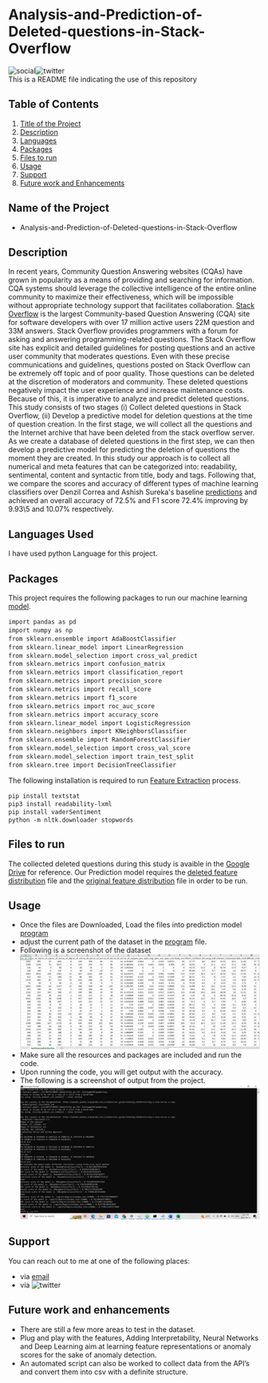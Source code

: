 
# Analysis-and-Prediction-of-Deleted-questions-in-Stack-Overflow

![social](https://img.shields.io/github/followers/Maheshmuddunuru?style=social)![twitter](https://img.shields.io/twitter/follow/MaheshK71025493?style=social)
<br/>
This is a README file indicating the use of this repository

## Table of Contents

1. [Title of the Project](#Name-of-the-Project)
2. [Description](#Description)
3. [Languages](#Languages-Used)
4. [Packages](Packages)
5. [Files to run](#Files-to-run)
6. [Usage](#Usage)
7. [Support](#Support)
8. [Future work and Enhancements](#Future-work-and-Enhancements)

## Name of the Project

- Analysis-and-Prediction-of-Deleted-questions-in-Stack-Overflow

## Description
In recent years, Community Question Answering websites (CQAs) 
have grown in popularity as a means of providing and searching 
for information. CQA systems should leverage the collective 
intelligence of the entire online community to maximize their 
effectiveness, which will be impossible without appropriate 
technology support that facilitates collaboration. [Stack Overflow](https://stackoverflow.com/) 
is the largest Community-based Question Answering (CQA) site 
for software developers with over 17 million active users 22M 
question and 33M answers. Stack Overflow provides 
programmers with a forum for asking and answering 
programming-related questions. The Stack Overflow site has
explicit and detailed guidelines for posting questions and an active 
user community that moderates questions. Even with these precise 
communications and guidelines, questions posted on Stack 
Overflow can be extremely off topic and of poor quality. Those 
questions can be deleted at the discretion of moderators and 
community. These deleted questions negatively impact the user 
experience and increase maintenance costs. Because of this, it is 
imperative to analyze and predict deleted questions.
This study consists of two stages (i) Collect deleted questions in 
Stack Overflow, (ii) Develop a predictive model for deletion 
questions at the time of question creation. In the first stage, we 
will collect all the questions and the Internet archive that have been deleted from the stack overflow server. As we create a database of deleted 
questions in the first step, we can then develop a predictive model 
for predicting the deletion of questions the moment they are 
created. In this study our approach is to collect all numerical and meta features that can be categorized into: readability, sentimental, content and syntactic from title, body and tags. Following that, we compare the scores and accuracy of different types of machine learning classifiers over Denzil Correa and Ashish Sureka's baseline [predictions](https://dl.acm.org/doi/10.1145/2566486.2568036) and achieved an overall accuracy of 72.5\% and F1 score 72.4\% improving by 9.93\5 and 10.07\% respectively.

## Languages Used

I have used python Language for this project.

## Packages
This project requires the following packages to run our machine learning [model](https://github.com/Maheshmuddunuru/Analysis-and-Prediction-of-Deleted-questions-in-Stack-Overflow/blob/main/model.py).
```bash 
import pandas as pd
import numpy as np
from sklearn.ensemble import AdaBoostClassifier
from sklearn.linear_model import LinearRegression
from sklearn.model_selection import cross_val_predict
from sklearn.metrics import confusion_matrix
from sklearn.metrics import classification_report
from sklearn.metrics import precision_score
from sklearn.metrics import recall_score
from sklearn.metrics import f1_score
from sklearn.metrics import roc_auc_score
from sklearn.metrics import accuracy_score
from sklearn.linear_model import LogisticRegression
from sklearn.neighbors import KNeighborsClassifier
from sklearn.ensemble import RandomForestClassifier
from sklearn.model_selection import cross_val_score
from sklearn.model_selection import train_test_split
from sklearn.tree import DecisionTreeClassifier 
```
The following installation is required to run [Feature Extraction](https://github.com/Maheshmuddunuru/Analysis-and-Prediction-of-Deleted-questions-in-Stack-Overflow/blob/main/delquestioncollection.py) process.
```
pip install textstat
pip3 install readability-lxml
pip install vaderSentiment
python -m nltk.downloader stopwords
```
## Files to run
The collected deleted questions during this study is avaible in the [Google Drive](https://drive.google.com/file/d/1h4eR00gZIGZhmGd5UZKdueArwUQro1b7/view?usp=sharing) for reference. Our Prediction model requires the [deleted feature distribution](https://drive.google.com/file/d/1pT2G0IOFwKq50wdja5LLxMa--81XhQkC/view?usp=sharing) file and the [original feature distribution](https://drive.google.com/file/d/1BA8UG5s33o7Gxe0FCtNpMcaJG5gFNK3j/view?usp=sharing) file in order to be run. 

## Usage
- Once the files are Downloaded, Load the files into prediction model [program](https://github.com/Maheshmuddunuru/Analysis-and-Prediction-of-Deleted-questions-in-Stack-Overflow/blob/main/model.py)
- adjust the current path of the dataset in the [program](https://github.com/Maheshmuddunuru/Analysis-and-Prediction-of-Deleted-questions-in-Stack-Overflow/blob/main/model.py) file.
- Following is a screenshot of the dataset
   <br/>
 ![alt text](https://github.com/Maheshmuddunuru/Analysis-and-Prediction-of-Deleted-questions-in-Stack-Overflow/blob/main/images/datasetpreview.png)
   <br/>
- Make sure all the resources and packages are included and run the code.
- Upon running the code, you will get output with the accuracy.
- The following is a screenshot of output from the project.
   <br/>
 ![alt text](https://github.com/Maheshmuddunuru/Analysis-and-Prediction-of-Deleted-questions-in-Stack-Overflow/blob/main/images/outputpreview.png)
   <br/>

## Support
You can reach out to me at one of the following places:
- via [email](mmuddunu@lakeheadu.ca)
- via ![twitter](https://img.shields.io/twitter/follow/MaheshK71025493?style=social)
## Future work and enhancements
- There are still a few more areas to test in the dataset.
- Plug and play with the features, Adding Interpretability, Neural Networks and Deep Learning aim at learning feature representations or anomaly scores for the sake of anomaly detection.
- An automated script can also be worked to collect data from the API’s and convert them into csv with a definite structure.
